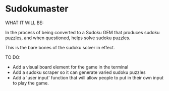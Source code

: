 # Sudokumaster

WHAT IT WILL BE:

In the process of being converted to a Sudoku GEM that produces sudoku puzzles, and when questioned, helps solve sudoku puzzles.

This is the bare bones of the sudoku solver in effect.

TO DO:
 * Add a visual board element for the game in the terminal
 * Add a sudoku scraper so it can generate varied sudoku puzzles
 * Add a 'user input' function that will allow people to put in their own input to play the game.
